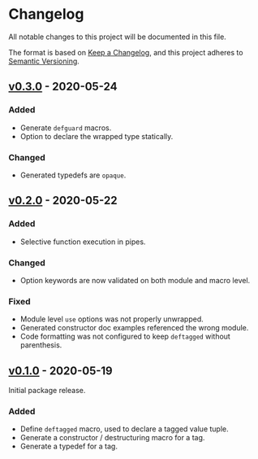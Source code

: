 # Changelog

All notable changes to this project will be documented in this file.

The format is based on [Keep a Changelog](https://keepachangelog.com/en/1.0.0/),
and this project adheres to [Semantic Versioning](https://semver.org/spec/v2.0.0.html).

## [v0.3.0] - 2020-05-24

### Added

- Generate `defguard` macros.
- Option to declare the wrapped type statically.

### Changed

- Generated typedefs are `opaque`.

## [v0.2.0] - 2020-05-22

### Added

- Selective function execution in pipes.

### Changed

- Option keywords are now validated on both module and macro level.

### Fixed

- Module level `use` options was not properly unwrapped.
- Generated constructor doc examples referenced the wrong module.
- Code formatting was not configured to keep `deftagged` without parenthesis.

## [v0.1.0] - 2020-05-19

Initial package release.

### Added

- Define `deftagged` macro, used to declare a tagged value tuple.
- Generate a constructor / destructuring macro for a tag.
- Generate a typedef for a tag.

[Unreleased]: https://github.com/notCalle/elixir-tagged/compare/v0.3.0..HEAD
[v0.3.0]: https://github.com/notCalle/elixir-tagged/releases/tag/v0.3.0
[v0.2.0]: https://github.com/notCalle/elixir-tagged/releases/tag/v0.2.0
[v0.1.0]: https://github.com/notCalle/elixir-tagged/releases/tag/v0.1.0
